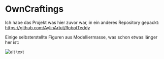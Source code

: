 # OwnCraftings

Ich habe das Projekt was hier zuvor war, in ein anderes Repository gepackt: https://github.com/AylinArtut/RobotTeddy 

Einige selbsterstellte Figuren aus Modelliermasse, was schon etwas länger her ist:

![alt text](https://s20.directupload.net/images/210728/plozjsdi.jpg)
